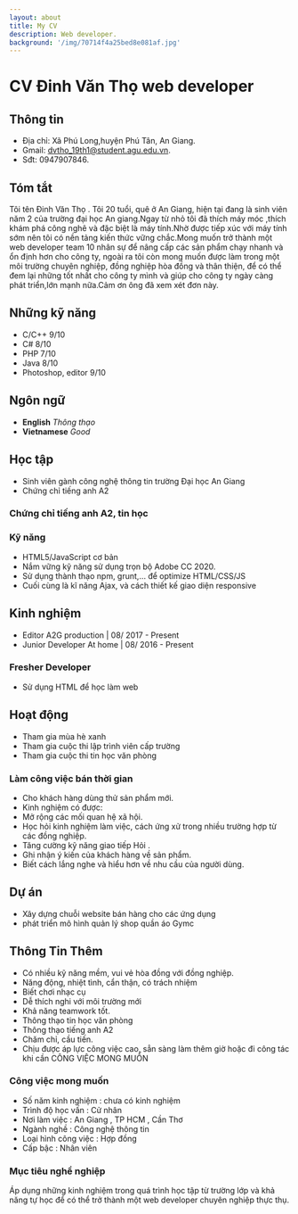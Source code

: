 ```yaml
---
layout: about
title: My CV
description: Web developer.
background: '/img/70714f4a25bed8e081af.jpg'
---
```


# CV Đinh Văn Thọ web developer
## Thông tin
- Địa chỉ: Xã Phú Long,huyện Phú Tân, An Giang.
- Gmail: dvtho_19th1@student.agu.edu.vn.
- Sđt: 0947907846.
## Tóm tắt
  Tôi tên Đinh Văn Thọ . Tôi 20 tuổi, quê ở An Giang, hiện tại đang là sinh viên năm 2 của trường đại học An giang.Ngay từ nhỏ tôi đã thích máy móc ,thích khám phá công nghê và đặc biệt là máy tính.Nhờ được tiếp xúc với máy tính sớm nên tôi có nền tảng kiến thức vững chắc.Mong muốn trở thành một web developer team 10 nhân sự để nâng cấp các sản phẩm chạy nhanh và ổn định hơn cho công ty, ngoài ra tôi còn mong muốn được làm trong một môi trường chuyên nghiệp, đồng nghiệp hòa đồng và thân thiện, để có thể đem lại những tốt nhất cho công ty mình và giúp cho công ty ngày càng phát triển,lớn mạnh nữa.Cảm ơn ông đã xem xét đơn này.
## Những kỹ năng
- C/C++ 9/10
- C# 8/10
- PHP 7/10
- Java 8/10
- Photoshop, editor 9/10
## Ngôn ngữ
- **English**   *Thông thạo*
- **Vietnamese**   *Good*
## Học tập 
- Sinh viên gành công nghệ thông tin trường Đại học An Giang
- Chứng chỉ tiếng anh A2
### Chứng chỉ tiếng anh A2, tin học
### Kỹ năng
- HTML5/JavaScript cơ bản 
- Nắm vững kỹ năng sử dụng trọn bộ Adobe CC 2020.
- Sử dụng thành thạo npm, grunt,… để optimize HTML/CSS/JS 
- Cuối cùng là kĩ năng Ajax, và cách thiết kế giao diện responsive
## Kinh nghiệm
- Editor
A2G production |  08/  2017 - Present
- Junior Developer
At home |  08/  2016 - Present
### Fresher Developer 
- Sử dụng HTML để học làm web
## Hoạt động
- Tham gia mùa hè xanh
- Tham gia cuộc thi lập trình viên cấp trường
- Tham gia cuộc thi tin học văn phòng
### Làm công việc bán thời gian
 - Cho khách hàng dùng thử sản phẩm mới. 
 - Kinh nghiệm có được: 
  - Mở rộng các mối quan hệ xã hội. 
  - Học hỏi kinh nghiệm làm việc, cách ứng xử trong nhiều trường hợp từ các đồng nghiệp. 
  - Tăng cường kỹ năng giao tiếp Hỏi . 
  - Ghi nhận ý kiến của khách hàng về sản phẩm.
  - Biết cách lắng nghe và hiểu hơn về nhu cầu của người dùng. 
## Dự án
- Xây dựng chuỗi website bán hàng cho các ứng dụng
- phát triển mô hình quản lý shop quần áo Gymc
## Thông Tin Thêm
- Có nhiều kỹ năng mềm, vui vẻ hòa đồng với đồng nghiệp.
- Năng động, nhiệt tình, cẩn thận, có trách nhiệm
- Biết chơi nhạc cụ
- Dễ thích nghi với môi trường mới
- Khả năng teamwork tốt.
- Thông thạo tin học văn phòng
- Thông thạo tiếng anh A2
- Chăm chỉ, cầu tiến.
- Chịu được áp lực công việc cao, sẳn sàng làm thêm giờ hoặc đi công tác khi cần
CÔNG VIỆC MONG MUỐN
### Công việc mong muốn
- Số năm kinh nghiệm : chưa có kinh nghiệm 
- Trình độ học vấn : Cử nhân 
- Nơi làm việc : An Giang , TP HCM , Cần Thơ 
- Ngành nghề : Công nghệ thông tin 
- Loại hình công việc : Hợp đồng 
- Cấp bậc : Nhân viên
### Mục tiêu nghề nghiệp
Áp dụng những kinh nghiệm trong quá trình học tập từ trường lớp và khả năng tự học để có thể trở thành một web developer chuyên nghiệp thực thụ.


